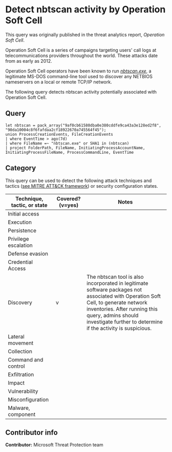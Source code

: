 # Detect nbtscan activity by Operation Soft Cell

This query was originally published in the threat analytics report, *Operation Soft Cell*.

Operation Soft Cell is a series of campaigns targeting users' call logs at telecommunications providers throughout the world. These attacks date from as early as 2012.

Operation Soft Cell operators have been known to run *[nbtscan.exe](https://unixwiz.net/tools/nbtscan.html)*, a legitimate MS-DOS command-line tool used to discover any NETBIOS nameservers on a local or remote TCP/IP network.

The following query detects nbtscan activity potentially associated with Operation Soft Cell.

## Query

```Kusto
let nbtscan = pack_array("9af0cb61580dba0e380cddfe9ca43a3e128ed2f8",
"90da10004c8f6fafdaa2cf18922670a745564f45");
union ProcessCreationEvents, FileCreationEvents
| where EventTime > ago(7d)
| where FileName =~ "nbtscan.exe" or SHA1 in (nbtscan)
| project FolderPath, FileName, InitiatingProcessAccountName,
InitiatingProcessFileName, ProcessCommandLine, EventTime
```

## Category

This query can be used to detect the following attack techniques and tactics ([see MITRE ATT&CK framework](https://attack.mitre.org/)) or security configuration states.

| Technique, tactic, or state | Covered? (v=yes) | Notes |
|------------------------|----------|-------|
| Initial access |  |  |
| Execution |  |  |
| Persistence |  |  |
| Privilege escalation |  |  |
| Defense evasion |  |  |
| Credential Access |  |  |
| Discovery | v |  The nbtscan tool is also incorporated in legitimate software packages not associated with Operation Soft Cell, to generate network inventories. After running this query, admins should investigate further to determine if the activity is suspicious. |
| Lateral movement |  |  |
| Collection |  |  |
| Command and control |  |  |
| Exfiltration |  |  |
| Impact |  |  |
| Vulnerability |  |  |
| Misconfiguration |  |  |
| Malware, component |  |  |

## Contributor info

**Contributor:** Microsoft Threat Protection team